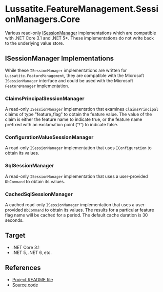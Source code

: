 # Lussatite.FeatureManagement.SessionManagers.Core

Various read-only [ISessionManager](https://docs.microsoft.com/en-us/dotnet/api/microsoft.featuremanagement.isessionmanager) implementations which are compatible with .NET Core 3.1 and .NET 5+.  These implementations do not write back to the underlying value store.

## ISessionManager Implementations

While these `ISessionManager` implementations are written for `Lussatite.FeatureManagement`, they are compatible with the Microsoft `ISessionManager` interface and could be used with the Microsoft `FeatureManager` implementation.

### ClaimsPrincipalSessionManager

A read-only `ISessionManager` implementation that examines `ClaimsPrincipal` claims of type "feature_flag" to obtain the feature value.  The value of the claim is either the feature name to indicate true, or the feature name prefixed with an exclamation point ("!") to indicate false.

### ConfigurationValueSessionManager

A read-only `ISessionManager` implementation that uses `IConfiguration` to obtain its values.

### SqlSessionManager

A read-only `ISessionManager` implementation that uses a user-provided `DbCommand` to obtain its values.

### CachedSqlSessionManager

A cached read-only `ISessionManager` implementation that uses a user-provided `DbCommand` to obtain its values.  The results for a particular feature flag name will be cached for a period.  The default cache duration is 30 seconds.

## Target

- .NET Core 3.1
- .NET 5, .NET 6, etc.

## References

- [Project README file](https://github.com/tgharold/Lussatite.FeatureManagement/blob/main/README.md)
- [Source code](https://github.com/tgharold/Lussatite.FeatureManagement/)

